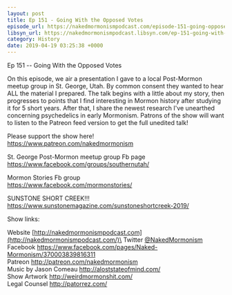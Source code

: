 ```yaml
---
layout: post
title: Ep 151 - Going With the Opposed Votes
episode_url: https://nakedmormonismpodcast.com/episode-151-going-opposed-votes/
libsyn_url: https://nakedmormonismpodcast.libsyn.com/ep-151-going-with-the-opposed-votes
category: History
date: 2019-04-19 03:25:38 +0000
---
```


Ep 151 -- Going With the Opposed Votes

On this episode, we air a presentation I gave to a local Post-Mormon
meetup group in St. George, Utah. By common consent they wanted to hear
ALL the material I prepared. The talk begins with a little about my
story, then progresses to points that I find interesting in Mormon
history after studying it for 5 short years. After that, I share the
newest research I've unearthed concerning psychedelics in early
Mormonism. Patrons of the show will want to listen to the Patreon feed
version to get the full unedited talk!

Please support the show here!\
<https://www.patreon.com/nakedmormonism>

St. George Post-Mormon meetup group Fb page\
<https://www.facebook.com/groups/southernutah/>

Mormon Stories Fb group\
<https://www.facebook.com/mormonstories/>

SUNSTONE SHORT CREEK!!!\
<https://www.sunstonemagazine.com/sunstoneshortcreek-2019/>

Show links:

Website [http://nakedmormonismpodcast.com](http://nakedmormonismpodcast.com/)\
Twitter [\@NakedMormonism](https://twitter.com/NakedMormonism)\
Facebook <https://www.facebook.com/pages/Naked-Mormonism/370003839816311>\
Patreon <http://patreon.com/nakedmormonism>\
Music by Jason Comeau <http://aloststateofmind.com/>\
Show Artwork <http://weirdmormonshit.com/>\
Legal Counsel <http://patorrez.com/>
